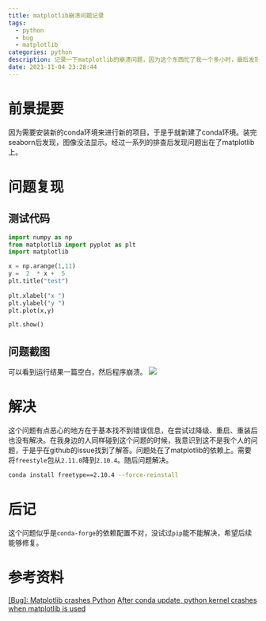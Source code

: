 ```yaml
---
title: matplotlib崩溃问题记录
tags:
  - python
  - bug
  - matplotlib
categories: python
description: 记录一下matplotlib的崩溃问题，因为这个东西忙了我一个多小时，最后发现原来是conda的问题。
date: 2021-11-04 23:28:44
---
```





# 前景提要
因为需要安装新的conda环境来进行新的项目，于是乎就新建了conda环境。装完seaborn后发现，图像没法显示。经过一系列的排查后发现问题出在了matplotlib上。

# 问题复现
## 测试代码
```python
import numpy as np 
from matplotlib import pyplot as plt 
import matplotlib

x = np.arange(1,11) 
y =  2  * x +  5 
plt.title("test") 
 
plt.xlabel("x ")
plt.ylabel("y ")
plt.plot(x,y) 

plt.show()
```
## 问题截图
可以看到运行结果一篇空白，然后程序崩溃。
![](/images/matplotlib-crash/screenshot.png)

# 解决
这个问题有点恶心的地方在于基本找不到错误信息，在尝试过降级、重启、重装后也没有解决。在我身边的人同样碰到这个问题的时候，我意识到这不是我个人的问题，于是乎在github的issue找到了解答。问题处在了matplotlib的依赖上。需要将`freestyle`包从`2.11.0`降到`2.10.4`。随后问题解决。
```bash
conda install freetype==2.10.4 --force-reinstall
```

# 后记
这个问题似乎是`conda-forge`的依赖配置不对，没试过`pip`能不能解决，希望后续能够修复。

# 参考资料
[[Bug]: Matplotlib crashes Python](https://github.com/matplotlib/matplotlib/issues/21511)
[After conda update, python kernel crashes when matplotlib is used](https://stackoverflow.com/questions/69786885/after-conda-update-python-kernel-crashes-when-matplotlib-is-used/69788527#69788527)